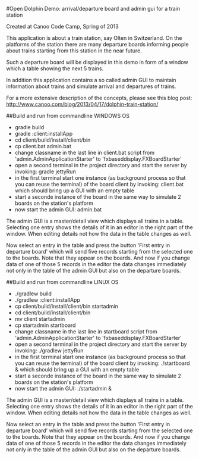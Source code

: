 #Open Dolphin Demo: arrival/departure board and admin gui for a train station

Created at Canoo Code Camp, Spring of 2013

This application is about a train station, say Olten in Switzerland.
On the platforms of the station there are many departure boards informing people about
trains starting from this station in the near future.

Such a departure board will be displayed in this demo in form of a window which a table showing the next
5 trains.

In addition this application contains a so called admin GUI to maintain information about trains and
simulate arrival and departures of trains.

For a more extensive description of the concepts, please see this blog post:
http://www.canoo.com/blog/2013/04/17/dolphin-train-station/

##Build and run from commandline  WINDOWS OS
* gradle build
* gradle :client:installApp
* cd client/build/install/client/bin
* cp client.bat admin.bat
* change classname in the last line in client.bat script from 'admin.AdminApplicationStarter' to 'fxbaseddisplay.FXBoardStarter'
* open a second terminal in the project directory and start the server by invoking: gradle jettyRun
* in the first terminal start one instance (as background process so that you can reuse the terminal) of the board client by invoking: client.bat
  which should bring up a GUI with an empty table
* start a seconde instance of the board in the same way to simulate 2 boards on the station's platform
* now start the admin GUI: admin.bat

The admin GUI is a master/detail view which displays all trains in a table. Selecting one entry shows the details
of it in an editor in the right part of the window. When editing details not how the data in the table changes as well.

Now select an entry in the table and press the button 'First entry in departure board' which will send five records
starting from the selected one to the boards. Note that they appear on the boards. And now if you change data
of one of those 5 records in the editor the data changes immediately not only in the table of the admin GUI but
also on the departure boards.

##Build and run from commandline  LINUX OS
* ./gradlew build
* ./gradlew :client:installApp
* cp client/build/install/client/bin startadmin
* cd client/build/install/client/bin
* mv client startadmin
* cp startadmin startboard
* change classname in the last line in startboard script from 'admin.AdminApplicationStarter' to 'fxbaseddisplay.FXBoardStarter'
* open a second terminal in the project directory and start the server by invoking: ./gradlew jettyRun
* in the first terminal start one instance (as background process so that you can reuse the terminal) of the board client by invoking: ./startboard &
  which should bring up a GUI with an empty table
* start a seconde instance of the board in the same way to simulate 2 boards on the station's platform
* now start the admin GUI: ./startadmin &

The admin GUI is a master/detail view which displays all trains in a table. Selecting one entry shows the details
of it in an editor in the right part of the window. When editing details not how the data in the table changes as well.

Now select an entry in the table and press the button 'First entry in departure board' which will send five records
starting from the selected one to the boards. Note that they appear on the boards. And now if you change data
of one of those 5 records in the editor the data changes immediately not only in the table of the admin GUI but
also on the departure boards.
